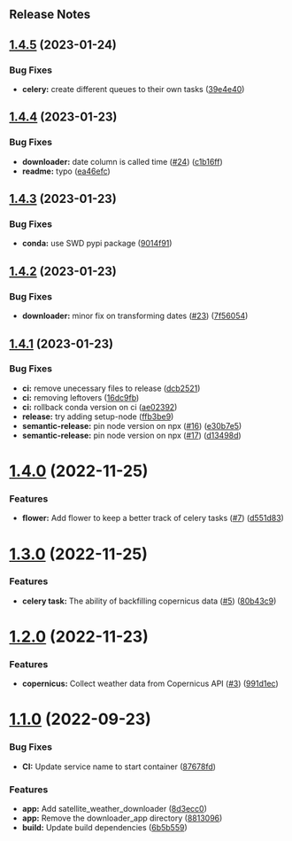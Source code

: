 Release Notes
---

## [1.4.5](https://github.com/osl-incubator/satellite-weather-downloader/compare/1.4.4...1.4.5) (2023-01-24)


### Bug Fixes

* **celery:** create different queues to their own tasks ([39e4e40](https://github.com/osl-incubator/satellite-weather-downloader/commit/39e4e409076deec4da005cd7437ec54dddaab7d0))

## [1.4.4](https://github.com/osl-incubator/satellite-weather-downloader/compare/1.4.3...1.4.4) (2023-01-23)


### Bug Fixes

* **downloader:** date column is called time ([#24](https://github.com/osl-incubator/satellite-weather-downloader/issues/24)) ([c1b16ff](https://github.com/osl-incubator/satellite-weather-downloader/commit/c1b16ff8875c85f55d4e861f61d72fc8f41b33b9))
* **readme:** typo ([ea46efc](https://github.com/osl-incubator/satellite-weather-downloader/commit/ea46efce2b8a9d5e21733a9dcbd99c7b2bd22dad))

## [1.4.3](https://github.com/osl-incubator/satellite-weather-downloader/compare/1.4.2...1.4.3) (2023-01-23)


### Bug Fixes

* **conda:** use SWD pypi package ([9014f91](https://github.com/osl-incubator/satellite-weather-downloader/commit/9014f91825ca10a966d99d0687fc847b44630e3a))

## [1.4.2](https://github.com/osl-incubator/satellite-weather-downloader/compare/1.4.1...1.4.2) (2023-01-23)


### Bug Fixes

* **downloader:** minor fix on transforming dates ([#23](https://github.com/osl-incubator/satellite-weather-downloader/issues/23)) ([7f56054](https://github.com/osl-incubator/satellite-weather-downloader/commit/7f56054202e0336d3f7a791baec380c8c2596f92))

## [1.4.1](https://github.com/osl-incubator/satellite-weather-downloader/compare/1.4.0...1.4.1) (2023-01-23)


### Bug Fixes

* **ci:** remove unecessary files to release ([dcb2521](https://github.com/osl-incubator/satellite-weather-downloader/commit/dcb2521230f733b8388c0cb149750f7d0dd31375))
* **ci:** removing leftovers ([16dc9fb](https://github.com/osl-incubator/satellite-weather-downloader/commit/16dc9fbd5de2325da3874b71612073eb89e21bd8))
* **ci:** rollback conda version on ci ([ae02392](https://github.com/osl-incubator/satellite-weather-downloader/commit/ae02392d3bf827276aac81bcb8b83ad898ce33cd))
* **release:** try adding setup-node  ([ffb3be9](https://github.com/osl-incubator/satellite-weather-downloader/commit/ffb3be94bb2b8feb1ea2379b52ebd347c9e1285b))
* **semantic-release:** pin node version on npx ([#16](https://github.com/osl-incubator/satellite-weather-downloader/issues/16)) ([e30b7e5](https://github.com/osl-incubator/satellite-weather-downloader/commit/e30b7e5f68626216991566aad1e7ebe5b7f6f7a6))
* **semantic-release:** pin node version on npx ([#17](https://github.com/osl-incubator/satellite-weather-downloader/issues/17)) ([d13498d](https://github.com/osl-incubator/satellite-weather-downloader/commit/d13498d1188eecdf8b2be943814551265274f182))

# [1.4.0](https://github.com/osl-incubator/satellite-weather-downloader/compare/1.3.0...1.4.0) (2022-11-25)


### Features

* **flower:** Add flower to keep a better track of celery tasks ([#7](https://github.com/osl-incubator/satellite-weather-downloader/issues/7)) ([d551d83](https://github.com/osl-incubator/satellite-weather-downloader/commit/d551d838e4be85ef776b353464b1600d941c7ecc))

# [1.3.0](https://github.com/osl-incubator/satellite-weather-downloader/compare/1.2.0...1.3.0) (2022-11-25)


### Features

* **celery task:** The ability of backfilling copernicus data ([#5](https://github.com/osl-incubator/satellite-weather-downloader/issues/5)) ([80b43c9](https://github.com/osl-incubator/satellite-weather-downloader/commit/80b43c939b18747b6fbf2aa8d893c5209068b05f))

# [1.2.0](https://github.com/osl-incubator/satellite-weather-downloader/compare/1.1.0...1.2.0) (2022-11-23)


### Features

* **copernicus:** Collect weather data from Copernicus API ([#3](https://github.com/osl-incubator/satellite-weather-downloader/issues/3)) ([991d1ec](https://github.com/osl-incubator/satellite-weather-downloader/commit/991d1ec7025e2a97555ad54b03589d3d02711e38))

# [1.1.0](https://github.com/osl-incubator/satellite-weather-downloader/compare/1.0.0...1.1.0) (2022-09-23)


### Bug Fixes

* **CI:** Update service name to start container ([87678fd](https://github.com/osl-incubator/satellite-weather-downloader/commit/87678fd06b1ddf6a921bdf8a3ce37fe7ef1c7357))


### Features

* **app:** Add satellite_weather_downloader ([8d3ecc0](https://github.com/osl-incubator/satellite-weather-downloader/commit/8d3ecc00ef37eb49060c7c586f6489214aab17d9))
* **app:** Remove the downloader_app directory ([8813096](https://github.com/osl-incubator/satellite-weather-downloader/commit/88130967e289850f4f228ca20cdadcf64277a756))
* **build:** Update build dependencies ([6b5b559](https://github.com/osl-incubator/satellite-weather-downloader/commit/6b5b55918578cf284019fc6f11d7e073f1a84501))
